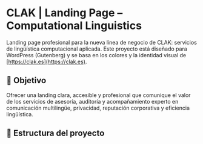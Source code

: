 # CLAK | Landing Page – Computational Linguistics

Landing page profesional para la nueva línea de negocio de CLAK: servicios de lingüística computacional aplicada. Este proyecto está diseñado para WordPress (Gutenberg) y se basa en los colores y la identidad visual de [https://clak.es](https://clak.es).

## 🎯 Objetivo

Ofrecer una landing clara, accesible y profesional que comunique el valor de los servicios de asesoría, auditoría y acompañamiento experto en comunicación multilingüe, privacidad, reputación corporativa y eficiencia lingüística.

## 🧱 Estructura del proyecto

